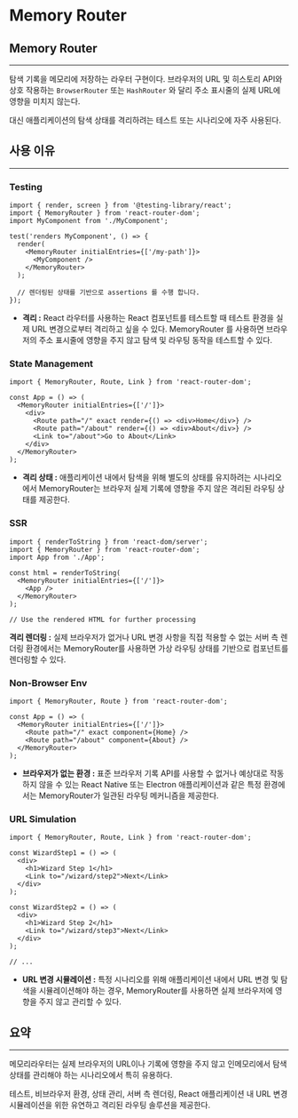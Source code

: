 # Memory Router

## Memory Router

***

탐색 기록을 메모리에 저장하는 라우터 구현이다. 브라우저의 URL 및 히스토리 API와 상호 작용하는 `BrowserRouter` 또는 `HashRouter` 와 달리 주소 표시줄의 실제 URL에 영향을 미치지 않는다.

대신 애플리케이션의 탐색 상태를 격리하려는 테스트 또는 시나리오에 자주 사용된다.

## 사용 이유

***

### Testing

```tsx
import { render, screen } from '@testing-library/react';
import { MemoryRouter } from 'react-router-dom';
import MyComponent from './MyComponent';

test('renders MyComponent', () => {
  render(
    <MemoryRouter initialEntries={['/my-path']}>
      <MyComponent />
    </MemoryRouter>
  );

  // 렌더링된 상태를 기반으로 assertions 를 수행 합니다.
});
```

* **격리 :** React 라우터를 사용하는 React 컴포넌트를 테스트할 때 테스트 환경을 실제 URL 변경으로부터 격리하고 싶을 수 있다. MemoryRouter 를 사용하면 브라우저의 주소 표시줄에 영향을 주지 않고 탐색 및 라우팅 동작을 테스트할 수 있다.

### State Management

```tsx
import { MemoryRouter, Route, Link } from 'react-router-dom';

const App = () => (
  <MemoryRouter initialEntries={['/']}>
    <div>
      <Route path="/" exact render={() => <div>Home</div>} />
      <Route path="/about" render={() => <div>About</div>} />
      <Link to="/about">Go to About</Link>
    </div>
  </MemoryRouter>
);
```

* **격리 상태 :** 애플리케이션 내에서 탐색을 위해 별도의 상태를 유지하려는 시나리오에서 MemoryRouter는 브라우저 실제 기록에 영향을 주지 않은 격리된 라우팅 상태를 제공한다.

### SSR

```tsx
import { renderToString } from 'react-dom/server';
import { MemoryRouter } from 'react-router-dom';
import App from './App';

const html = renderToString(
  <MemoryRouter initialEntries={['/']}>
    <App />
  </MemoryRouter>
);

// Use the rendered HTML for further processing
```

**격리 렌더링 :** 실제 브라우저가 없거나 URL 변경 사항을 직접 적용할 수 없는 서버 측 렌더링 환경에서는 MemoryRouter를 사용하면 가상 라우팅 상태를 기반으로 컴포넌트를 렌더링할 수 있다.

### Non-Browser Env

```tsx
import { MemoryRouter, Route } from 'react-router-dom';

const App = () => (
  <MemoryRouter initialEntries={['/']}>
    <Route path="/" exact component={Home} />
    <Route path="/about" component={About} />
  </MemoryRouter>
);
```

* **브라우저가 없는 환경 :** 표준 브라우저 기록 API를 사용할 수 없거나 예상대로 작동하지 않을 수 있는 React Native 또는 Electron 애플리케이션과 같은 특정 환경에서는 MemoryRouter가 일관된 라우팅 메커니즘을 제공한다.

### URL Simulation

```tsx
import { MemoryRouter, Route, Link } from 'react-router-dom';

const WizardStep1 = () => (
  <div>
    <h1>Wizard Step 1</h1>
    <Link to="/wizard/step2">Next</Link>
  </div>
);

const WizardStep2 = () => (
  <div>
    <h1>Wizard Step 2</h1>
    <Link to="/wizard/step3">Next</Link>
  </div>
);

// ...
```

* **URL 변경 시뮬레이션 :** 특정 시나리오를 위해 애플리케이션 내에서 URL 변경 및 탐색을 시뮬레이션해야 하는 경우, MemoryRouter를 사용하면 실제 브라우저에 영향을 주지 않고 관리할 수 있다.

## 요약

***

메모리라우터는 실제 브라우저의 URL이나 기록에 영향을 주지 않고 인메모리에서 탐색 상태를 관리해야 하는 시나리오에서 특히 유용하다.

테스트, 비브라우저 환경, 상태 관리, 서버 측 렌더링, React 애플리케이션 내 URL 변경 시뮬레이션을 위한 유연하고 격리된 라우팅 솔루션을 제공한다.
